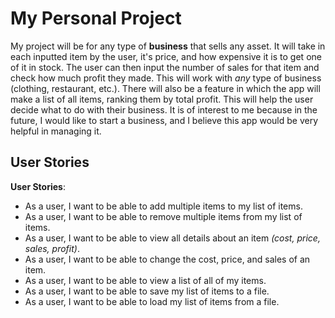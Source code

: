 # My Personal Project

My project will be for any type of **business** that sells any asset. 
It will take in each inputted item by the user, it's price, and how expensive it is to 
get one of it in stock. The user can then input the number of sales for that item
and check how much profit they made. This will work with *any* type of business
(clothing, restaurant, etc.). There will also be a feature in which the app will make
a list of all items, ranking them by total profit. This will help the user decide what
to do with their business. It is of interest to me because in the future, I would like to
start a business, and I believe this app would be very helpful in managing it.

## User Stories

**User Stories**:
- As a user, I want to be able to add multiple items to my list of items.
- As a user, I want to be able to remove multiple items from my list of items.
- As a user, I want to be able to view all details about an item _(cost, price, sales, profit)_.
- As a user, I want to be able to change the cost, price, and sales of an item.
- As a user, I want to be able to view a list of all of my items.
- As a user, I want to be able to save my list of items to a file.
- As a user, I want to be able to load my list of items from a file.
